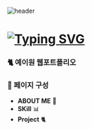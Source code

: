 ![header](https://capsule-render.vercel.app/api?type=waving&color=timeGradient&text=👋Welcome%20to%20YE2W%20PORTFOLIO%20&animation=twinkling&fontSize=30&fontAlignY=40&fontAlign=70&height=250)

# [![Typing SVG](https://readme-typing-svg.demolab.com/?lines=THANKYOU+FOR+VISIT;HAVE+A+GOOD+DAY🥰)](https://git.io/typing-svg)

### 🐈 예이원 웹포트폴리오 


### 👀 페이지 구성 

- **ABOUT ME** 🙈
- **SKill** 📊
- **Project** 🐈







